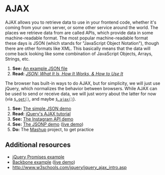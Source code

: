 # AJAX

AJAX allows you to retrieve data to use in your frontend code, whether it's coming from your own server, or some other service around the world. The places we retrieve data from are called APIs, which provide data in some machine-readable format. The most popular machine-readable format these days is JSON (which stands for "JavaScript Object Notation"), though there are other formats like XML. This basically means that the data will come back looking like some combination of JavaScript Objects, Arrays, Strings, etc.

1. **See:** [An example JSON file](simple/example.json)
1. **Read:** [_JSON: What It Is, How It Works, & How to Use It_](http://www.copterlabs.com/blog/json-what-it-is-how-it-works-how-to-use-it/)

The browser has built-in ways to do AJAX, but for simplicity, we will just use jQuery, which normalizes the behavior between browsers. While AJAX can be used to send or receive data, we will just worry about the latter for now (via [`$.get()`](https://api.jquery.com/jquery.get/), and maybe [`$.ajax()`](https://api.jquery.com/jQuery.ajax/)).

1. **See:** [The simple JSON demo](simple/)
1. **Read:** [jQuery's AJAX tutorial](http://learn.jquery.com/ajax/)
1. **See:** [The Instagram API demo](instagram/)
1. **See:** [The JSONP demo](jsonp.html) ([live demo](http://advanced-js.github.io/deck/demos/ajax/jsonp.html))
1. **Do:** The [Mashup](https://github.com/advanced-js/mashup) project, to get practice

## Additional resources

* [jQuery Promises example](promises/)
* [Backbone example](backbone/) ([live demo](http://advanced-js.github.io/deck/demos/ajax/backbone/))
* http://www.w3schools.com/jquery/jquery_ajax_intro.asp
